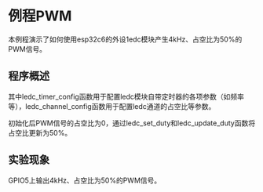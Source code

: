 # 例程PWM

本例程演示了如何使用esp32c6的外设1edc模块产生4kHz、占空比为50%的PWM信号。

## 程序概述
其中ledc_timer_config函数用于配置ledc模块自带定时器的各项参数（如频率等），ledc_channel_config函数用于配置ledc通道的占空比等参数。

初始化后PWM信号的占空比为0，通过ledc_set_duty和ledc_update_duty函数将占空比更新为50%。

## 实验现象
GPIO5上输出4kHz、占空比为50%的PWM信号。